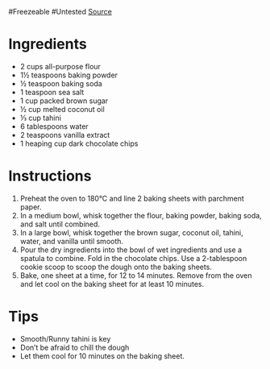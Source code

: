 #Freezeable 
#Untested 
[Source](https://www.loveandlemons.com/vegan-chocolate-chip-cookies/#wprm-recipe-container-45163)
# Ingredients
- 2 cups all-purpose flour
- 1½ teaspoons baking powder
- ½ teaspoon baking soda
- 1 teaspoon sea salt
- 1 cup packed brown sugar
- ½ cup melted coconut oil
- ⅓ cup tahini
- 6 tablespoons water
- 2 teaspoons vanilla extract
- 1 heaping cup dark chocolate chips
# Instructions
1. Preheat the oven to 180°C and line 2 baking sheets with parchment paper.
2. In a medium bowl, whisk together the flour, baking powder, baking soda, and salt until combined.
3. In a large bowl, whisk together the brown sugar, coconut oil, tahini, water, and vanilla until smooth.
4. Pour the dry ingredients into the bowl of wet ingredients and use a spatula to combine. Fold in the chocolate chips. Use a 2-tablespoon cookie scoop to scoop the dough onto the baking sheets. 
5. Bake, one sheet at a time, for 12 to 14 minutes. Remove from the oven and let cool on the baking sheet for at least 10 minutes.
# Tips
- Smooth/Runny tahini is key
- Don’t be afraid to chill the dough
- Let them cool for 10 minutes on the baking sheet.